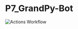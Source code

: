 # P7_GrandPy-Bot


![Actions Workflow](https://travis-ci.com/davidbarat/P7_GrandPy-Bot.svg?branch=master)


